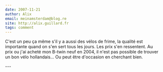 ```yaml
---
date: 2007-11-21
author: Alix
email: meinamsterdam@blog.re
site: http://alix.guillard.fr
tags: comment
---
```


<p>
C'est un peu ça même s'il y a aussi des vélos de frime, la qualité est importante quand on s'en sert tous les jours. Les prix s'en ressentent. Au prix ou j'ai acheté mon B-twin neuf en 2004, il n'est pas possible de trouver un bon vélo hollandais... Ou peut être d'occasion en cherchant bien.
</p>
---